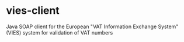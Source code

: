 vies-client
===========

Java SOAP client for the European "VAT Information Exchange System" (VIES) system for validation of VAT numbers
